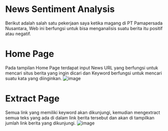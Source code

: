 # News Sentiment Analysis

Berikut adalah salah satu pekerjaan saya ketika magang di PT Pamapersada Nusantara, Web ini berfungsi untuk bisa menganalisis suatu berita itu positif atau negatif.

# Home Page

Pada tampilan Home Page terdapat input News URL yang berfungsi untuk mencari situs berita yang ingin dicari dan Keyword berfungsi untuk mencari suatu kata yang diinginkan.
![image](https://github.com/andrianalif/news-sentiment-analysis/assets/93751046/6f444370-6d8a-493a-a7f4-2ec57106672c)

# Extract Page

Semua link yang memiliki keyword akan dikunjungi, kemudian mengextract semua teks yang ada di dalam link berita tersebut dan akan di tampilkan jumlah link berita yang dikunjungi.
![image](https://github.com/andrianalif/news-sentiment-analysis/assets/93751046/b775b439-776c-48b2-bae6-579b787ac53c)
